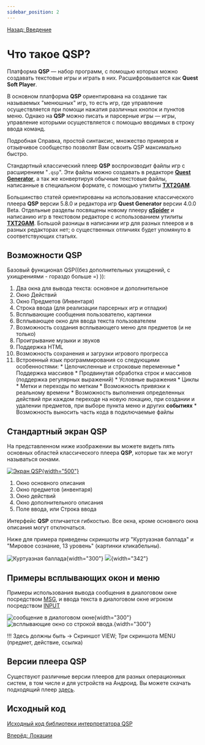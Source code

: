 ```yaml
---
sidebar_position: 2
---
```

[Назад: Введение](start)

# Что такое QSP?

Платформа **QSP** — набор программ, с помощью которых можно создавать текстовые игры и играть в них. Расшифровывается как **Quest Soft Player**.

В основном платформа **QSP** ориентирована на создание так называемых "менюшных" игр, то есть игр, где управление осуществляется при помощи нажатия различных кнопок и пунктов меню. Однако на **QSP** можно писать и парсерные игры — игры, управление которыми осуществляется с помощью вводимых в строку ввода команд.

Подробная Справка, простой синтаксис, множество примеров и отзывчивое сообщество позволят Вам освоить QSP максимально быстро.

Стандартный классический плеер **QSP** воспроизводит файлы игр с расширением "`.qsp`". Эти файлы можно создавать в редакторе **[Quest Generator](utilits/qgen)**, а так же конвертируя обычные текстовые файлы, написанные в специальном формате, с помощью утилиты **[TXT2GAM](utilits/txt2gam)**.

Большинство статей ориентированы на использование классического плеера **QSP** версии 5.8.0 и редактора игр **Quest Generator** версии 4.0.0 Beta. Отдельные разделы посвящены новому плееру **[qSpider](players/qspider/index)** и написанию игр в текстовом редакторе с использованием утилиты **[TXT2GAM](utilits/txt2gam)**. Большой разницы в написании игр для разных плееров и в разных редакторах нет; о существенных отличиях будет упомянуто в соответствующих статьях.

## Возможности QSP

Базовый функционал QSP((без дополнительных ухищрений, с ухищрениями - гораздо больше =) )):

1.   Два окна для вывода текста: основное и дополнительное
2.   Окно Действий
3.   Окно Предметов (Инвентаря)
4.   Строка ввода (для реализации парсерных игр и отладки)
5.   Всплывающие сообщения пользователю, картинки
6.   Всплывающее окно для ввода текста пользователем
7.   Возможность создания всплывающего меню для предметов (и не только)
8.   Проигрывание музыки и звуков
9.   Поддержка HTML
10.  Возможность сохранения и загрузки игрового прогресса
11.  Встроенный язык программирования со следующими особенностями:
    *  Целочисленные и строковые переменные
    *  Поддержка массивов
    *  Продвинутая обработка строк и массивов (поддержка регулярных выражений)
    *  Условные выражения
    *  Циклы
    *  Метки и переходы по меткам
    *  Возможность привязки к реальному времени
    *  Возможность выполнения определенных действий при каждом переходе на новую локацию, при создании и удалении предметов, при выборе пункта меню и других **событиях**
    *  Возможность выносить часть кода в подключаемые файлы

## Стандартный экран QSP

На представленном ниже изображении вы можете видеть пять основных областей классического плеера **QSP**, которые так же могут называться окнами.

[![Экран QSP](../imgs/qspblank2.jpg){width="500"}](http://wiki.qsp.su/_media/help:qspblank.jpg)

1.  Окно основного описания
2.  Окно предметов (инвентаря)
3.  Окно действий
4.  Окно дополнительного описания
5.  Поле ввода, или Строка ввода

Интерфейс **QSP** отличается гибкостью. Все окна, кроме основного окна описания могут отключаться.

Ниже для примера приведены скриншоты игр "Куртуазная баллада" и "Мировое сознание, 13 уровень" (картинки кликабельны).

![Куртуазная баллада](../imgs/ballad.jpg){width="300"} ![](/help/level13.jpg){width="342"}

## Примеры всплывающих окон и меню

Примеры использования вывода сообщения в диалоговом окне посредством [MSG](text_print/msgbox), и ввода текста в диалоговом окне игроком посредством [INPUT](advanced/inputs)

![сообщение в диалоговом окне](../imgs/window_msg.png){width="300"} ![всплывающие окно со строкой ввода.](../imgs/input_window.png){width="300"}

!!! Здесь должны быть → Скриншот VIEW; Три скриншота MENU (предмет, действие, ссылка)

## Версии плеера QSP

Существуют различные версии плееров для разных операционных систем, в том числе и для устройств на Андроид. Вы можете скачать подходящий плеер [здесь](https://qsp.org/index.php?option=com_content&view=article&id=64&Itemid=56).

## Исходный код

[Исходный код библиотеки интерпретатора QSP](http://github.com/QSPFoundation/qsp)

[Вперёд: Локации](locations)
